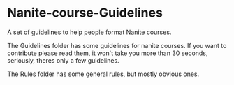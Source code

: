 # Nanite-course-Guidelines
A set of guidelines to help people format Nanite courses.

The Guidelines folder has some guidelines for nanite courses. If you want to contribute please read them, it won't take you more than 30 seconds, seriously, theres only a few guidelines.

The Rules folder has some general rules, but mostly obvious ones.
